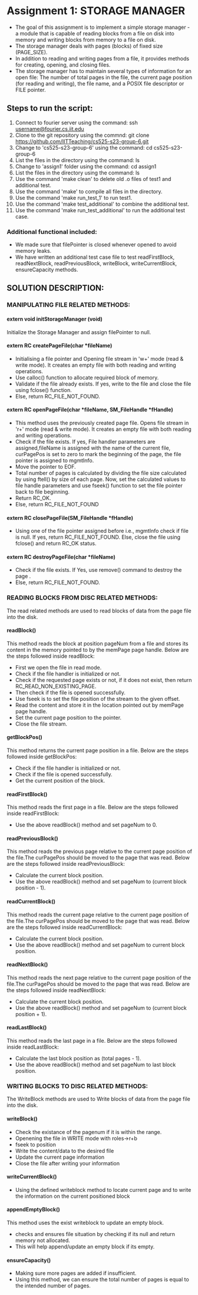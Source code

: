 
# Assignment 1: STORAGE MANAGER

- The goal of this assignment is to implement a simple storage manager - a module that is capable of reading blocks from a file on disk into memory and writing blocks from memory to a file on disk.<br>
- The storage manager deals with pages (blocks) of fixed size (PAGE_SIZE). <br>
- In addition to reading and writing pages from a file, it provides methods for creating, opening, and closing files. <br>
- The storage manager has to maintain several types of information for an open file: The number of total pages in the file, the current page position (for reading and writing), the file name, and a POSIX file descriptor or FILE pointer. <br>

## Steps to run the script:

1. Connect to fourier server using the command: ssh username@fourier.cs.iit.edu
2. Clone to the git repository using the commnd: git clone https://github.com/IITTeaching/cs525-s23-group-6.git
3. Change to 'cs525-s23-group-6' using the command: cd cs525-s23-group-6
4. List the files in the directory using the command: ls
5. Change to 'assign1' folder using the command: cd assign1
6. List the files in the directory using the command: ls
7. Use the command 'make clean' to delete old .o files of test1 and additional test.
8. Use the command 'make' to compile all files in the directory.
9. Use the command 'make run_test_1' to run test1.
10. Use the command 'make test_additional' to combine the additional test.
11. Use the command 'make run_test_additional' to run the additional test case.


### Additional functional included:
- We made sure that filePointer is closed whenever opened to avoid memory leaks.
- We have written an additional test case file to test readFirstBlock, readNextBlock, readPreviousBlock, writeBlock, writeCurrentBlock, ensureCapacity methods.


## SOLUTION DESCRIPTION:

### MANIPULATING FILE RELATED METHODS:

#### extern void initStorageManager (void)
Initialize the Storage Manager and assign filePointer to null.

#### extern RC createPageFile(char *fileName)

- Initialising a file pointer and Opening file stream in 'w+' mode (read & write mode). It creates an empty file with both reading and writing operations.
- Use calloc() function to allocate required block of memory.
- Validate if the file already exists. If yes, write to the file and close the file using fclose() function.
- Else, return RC_FILE_NOT_FOUND.

#### extern RC openPageFile(char *fileName, SM_FileHandle *fHandle)

- This method uses the previously created page file. Opens file stream in 'r+' mode (read & write mode). It creates an empty file with both reading and writing operations.
- Check if the file exists. If yes, File handler parameters are assigned,fileName is assigned with the name of the current file, curPagePos is set to zero to mark the beginning of the page, the file pointer is assigned to mgmtInfo.
- Move the pointer to EOF.
- Total number of pages is calculated by dividing the file size calculated by using ftell() by size of each page.
Now, set the calculated values to file handle parameters and use fseek() function to set the file pointer back to file beginning.
- Return RC_OK.
- Else, return RC_FILE_NOT_FOUND

#### extern RC closePageFile(SM_FileHandle *fHandle)

- Using one of the file pointer assigned before i.e., mgmtInfo check if file is null. If yes, return RC_FILE_NOT_FOUND. Else, close the file using fclose() and return RC_OK status.

#### extern RC destroyPageFile(char *fileName)
- Check if the file exists. If Yes, use remove() command to destroy the page .
- Else, return RC_FILE_NOT_FOUND.



### READING BLOCKS FROM DISC RELATED METHODS:

The read related methods are used to read blocks of data from the page file into the disk.

#### readBlock()
This method reads the block at position pageNum from a file and stores its content in the memory pointed to by the memPage page handle. 
Below are the steps followed inside readBlock:
- First we open the file in read mode.
- Check if the file handler is initialized or not.
- Check if the requested page exists or not, if it does not exist, then return RC_READ_NON_EXISTING_PAGE.
- Then check if the file is opened successfully.
- Use fseek is to set the file position of the stream to the given offset.
- Read the content and store it in the location pointed out by memPage page handle.
- Set the current page position to the pointer.
- Close the file stream.

#### getBlockPos()
This method returns the current page position in a file. 
Below are the steps followed inside getBlockPos:
- Check if the file handler is initialized or not.
- Check if the file is opened successfully.
- Get the current position of the block.

#### readFirstBlock()
This method reads the first page in a file. 
Below are the steps followed inside readFirstBlock:
- Use the above readBlock() method and set pageNum to 0.

#### readPreviousBlock()
This method reads the previous page relative to the current page position of the file.The curPagePos should be moved to the page that was read. 
Below are the steps followed inside readPreviousBlock: 
- Calculate the current block position.
- Use the above readBlock() method and set pageNum to (current block position - 1).

#### readCurrentBlock()
This method reads the current page relative to the current page position of the file.The curPagePos should be moved to the page that was read. 
Below are the steps followed inside readCurrentBlock:
- Calculate the current block position.
- Use the above readBlock() method and set pageNum to current block position.

#### readNextBlock()
This method reads the next page relative to the current page position of the file.The curPagePos should be moved to the page that was read. 
Below are the steps followed inside readNextBlock:
- Calculate the current block position.
- Use the above readBlock() method and set pageNum to (current block position + 1).

#### readLastBlock()
This method reads the last page in a file. 
Below are the steps followed inside readLastBlock:
- Calculate the last block position as (total pages - 1).
- Use the above readBlock() method and set pageNum to last block position.


### WRITING BLOCKS TO DISC RELATED METHODS:

The WriteBlock  methods are used to Write blocks of data from the page file into the disk.

#### writeBlock()

- Check the existance of the pagenum if it is within the range.
- Openening the file in WRITE mode with roles->r+b
- fseek to position
- Write the content/data to the desired file 
- Update the current page information 
- Close the file after writing your information

####  writeCurrentBlock()

- Using the defined writeblock method to locate current page and to write the information on the current positioned block

#### appendEmptyBlock()
This method uses the exist writeblock to update an empty block.
- checks and ensures file situation by checking if its null and return memory not allocated. 
- This will help append/update an empty block if its empty.

#### ensureCapacity()
- Making sure more pages are added if insufficient.
- Using this method, we can ensure the total number of pages is equal to the intended number of pages.

